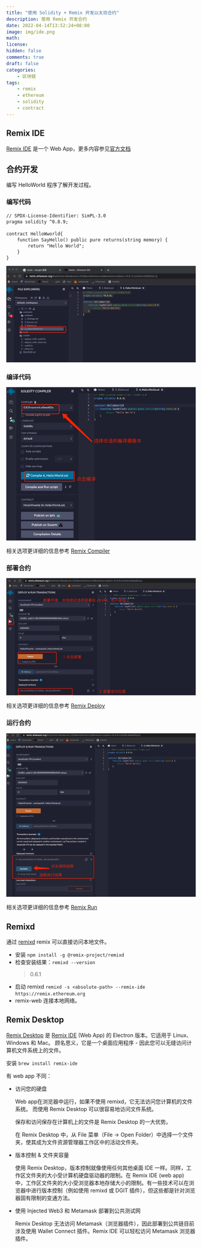 ```yaml
---
title: "使用 Solidity + Remix 开发以太坊合约"
description: 使用 Remix 开发合约
date: 2022-04-14T13:52:24+08:00
image: img/ide.png
math: 
license: 
hidden: false
comments: true
draft: false
categories:
    - 区块链
tags:
    - remix
    - ethereum
    - solidity
    - contract
---
```


## Remix IDE

[Remix IDE](https://remix.ethereum.org/) 是一个 Web App，更多内容参见[官方文档](https://remix-ide.readthedocs.io/en/latest/index.html)

## 合约开发

编写 HelloWorld 程序了解开发过程。

### 编写代码

``` solidity
// SPDX-License-Identifier: SimPL-3.0
pragma solidity ^0.8.9;

contract HelloWworld{
    function SayHello() public pure returns(string memory) {
        return "Hello World";
    }
}
```

![code.jpg](img/code.jpg)

### 编译代码

![compile.jpg](img/compile.jpg)

相关选项更详细的信息参考 [Remix Compiler](https://remix-ide.readthedocs.io/en/latest/compile.html)

### 部署合约

![deploy.jpg](img/deploy.jpg)

相关选项更详细的信息参考 [Remix Deploy ](https://remix-ide.readthedocs.io/en/latest/run.html)

### 运行合约

![run.jpg](img/run.jpg)

相关选项更详细的信息参考 [Remix Run](https://remix-ide.readthedocs.io/en/latest/udapp.html)

## Remixd

通过 [remixd](https://www.npmjs.com/package/@remix-project/remixd)  remix 可以直接访问本地文件。

+ 安装 `npm install -g @remix-project/remixd`
+ 检查安装结果：`remixd --version`
  > 0.6.1
+ 启动 remixd `remixd -s <absolute-path> --remix-ide https://remix.ethereum.org`
+ remix-web 连接本地网络。

## Remix Desktop

[Remix Desktop](https://github.com/ethereum/remix-desktop) 是 [Remix IDE](https://remix.ethereum.org/) (Web App) 的 Electron 版本。它适用于 Linux、Windows 和 Mac。 顾名思义，它是一个桌面应用程序 - 因此您可以无缝访问计算机文件系统上的文件。

安装 `brew install remix-ide`

有 web app 不同：

+ 访问您的硬盘
  
  Web app在浏览器中运行，如果不使用 remixd，它无法访问您计算机的文件系统。 而使用 Remix Desktop 可以很容易地访问文件系统。
  
  保存和访问保存在计算机上的文件是 Remix Desktop 的一大优势。 
  
  在 Remix Desktop 中，从 File 菜单（File -> Open Folder）中选择一个文件夹，使其成为文件资源管理器工作区中的活动文件夹。

+ 版本控制 & 文件夹容量

  使用 Remix Desktop，版本控制就像使用任何其他桌面 IDE 一样。同样，工作区文件夹的大小受计算机硬盘驱动器的限制。在 Remix IDE (web app) 中，工作区文件夹的大小受浏览器本地存储大小的限制。有一些技术可以在浏览器中进行版本控制（例如使用 remixd 或 DGIT 插件），但这些都是针对浏览器固有限制的变通方法。

+ 使用 Injected Web3 和 Metamask 部署到公共测试网
  
  Remix Desktop 无法访问 Metamask（浏览器插件），因此部署到公共链目前涉及使用 Wallet Connect 插件。Remix IDE 可以轻松访问 Metamask 浏览器插件。
